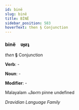 ```yaml
---
id: binë
slug: binë
title: BİNË
sidebar_position: 583
hoverText: then § Conjunction
---
```


### binë&emsp;<span kind="abugida">ʋɟƨʇ</span>

*then* **§** Conjunction

**Verb**: -

**Noun**: -

**Modifier**: -

Malayalam പിന്നെ pinne undefined

*Dravidian Language Family*